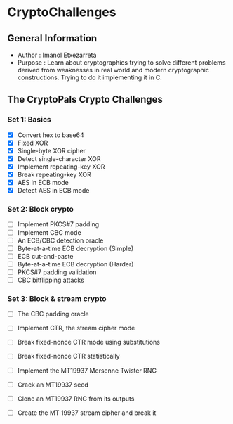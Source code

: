 # CryptoChallenges
## General Information
- Author	: Imanol Etxezarreta
- Purpose	: Learn about cryptographics trying to solve different problems derived from weaknesses in real world and modern cryptographic constructions. Trying to do it implementing it in C.

## The CryptoPals Crypto Challenges
### Set 1: Basics
- [x] Convert hex to base64
- [x] Fixed XOR
- [x] Single-byte XOR cipher
- [x] Detect single-character XOR
- [x] Implement repeating-key XOR
- [x] Break repeating-key XOR
- [x] AES in ECB mode
- [x] Detect AES in ECB mode

### Set 2: Block crypto
- [ ] Implement PKCS#7 padding
- [ ] Implement CBC mode
- [ ] An ECB/CBC detection oracle
- [ ] Byte-at-a-time ECB decryption (Simple)
- [ ] ECB cut-and-paste
- [ ] Byte-at-a-time ECB decryption (Harder)
- [ ] PKCS#7 padding validation
- [ ] CBC bitflipping attacks

### Set 3: Block & stream crypto
- [ ] The CBC padding oracle
- [ ] Implement CTR, the stream cipher mode
- [ ] Break fixed-nonce CTR mode using substitutions
- [ ] Break fixed-nonce CTR statistically
- [ ] Implement the MT19937 Mersenne Twister RNG
- [ ] Crack an MT19937 seed
- [ ] Clone an MT19937 RNG from its outputs
- [ ] Create the MT 19937 stream cipher and break it

